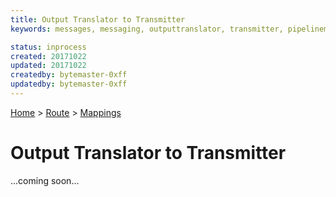 ```yaml
---
title: Output Translator to Transmitter
keywords: messages, messaging, outputtranslator, transmitter, pipelinemodule

status: inprocess
created: 20171022
updated: 20171022
createdby: bytemaster-0xff
updatedby: bytemaster-0xff
---
```

[Home](../../Index.md) > [Route](../Route.md) > [Mappings](Index.md)

# Output Translator to Transmitter

...coming soon...
